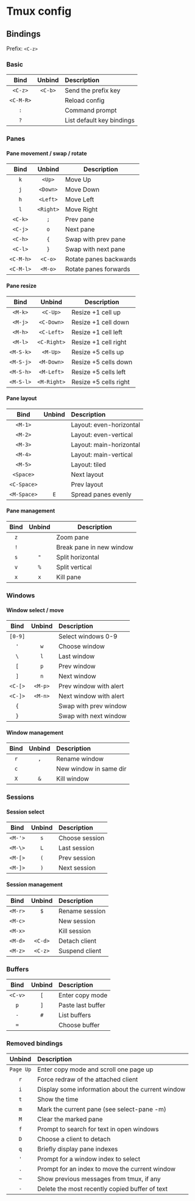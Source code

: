 # Tmux config

## Bindings

Prefix: `<C-z>`

### Basic

|   Bind    | Unbind  | Description               |
| :-------: | :-----: | :------------------------ |
|  `<C-z>`  | `<C-b>` | Send the prefix key       |
| `<C-M-R>` |         | Reload config             |
|    `:`    |         | Command prompt            |
|    `?`    |         | List default key bindings |

### Panes

#### Pane movement / swap / rotate

|   Bind    |  Unbind   | Description            |
| :-------: | :-------: | ---------------------- |
|    `k`    |  `<Up>`   | Move Up                |
|    `j`    | `<Down>`  | Move Down              |
|    `h`    | `<Left>`  | Move Left              |
|    `l`    | `<Right>` | Move Right             |
|  `<C-k>`  |    `;`    | Prev pane              |
|  `<C-j>`  |    `o`    | Next pane              |
|  `<C-h>`  |    `{`    | Swap with prev pane    |
|  `<C-l>`  |    `}`    | Swap with next pane    |
| `<C-M-h>` |  `<C-o>`  | Rotate panes backwards |
| `<C-M-l>` |  `<M-o>`  | Rotate panes forwards  |

#### Pane resize

|   Bind    |   Unbind    | Description           |
| :-------: | :---------: | --------------------- |
|  `<M-k>`  |  `<C-Up>`   | Resize +1 cell up     |
|  `<M-j>`  | `<C-Down>`  | Resize +1 cell down   |
|  `<M-h>`  | `<C-Left>`  | Resize +1 cell left   |
|  `<M-l>`  | `<C-Right>` | Resize +1 cell right  |
| `<M-S-k>` |  `<M-Up>`   | Resize +5 cells up    |
| `<M-S-j>` | `<M-Down>`  | Resize +5 cells down  |
| `<M-S-h>` | `<M-Left>`  | Resize +5 cells left  |
| `<M-S-l>` | `<M-Right>` | Resize +5 cells right |

#### Pane layout

|    Bind     | Unbind | Description             |
| :---------: | :----: | :---------------------- |
|   `<M-1>`   |        | Layout: even-horizontal |
|   `<M-2>`   |        | Layout: even-vertical   |
|   `<M-3>`   |        | Layout: main-horizontal |
|   `<M-4>`   |        | Layout: main-vertical   |
|   `<M-5>`   |        | Layout: tiled           |
|  `<Space>`  |        | Next layout             |
| `<C-Space>` |        | Prev layout             |
| `<M-Space>` |  `E`   | Spread panes evenly     |

#### Pane management

| Bind | Unbind | Description              |
| :--: | :----: | ------------------------ |
| `z`  |        | Zoom pane                |
| `!`  |        | Break pane in new window |
| `s`  |  `"`   | Split horizontal         |
| `v`  |  `%`   | Split vertical           |
| `x`  |  `x`   | Kill pane                |

### Windows

#### Window select / move

|  Bind   | Unbind  | Description            |
| :-----: | :-----: | :--------------------- |
| `[0-9]` |         | Select windows 0-9     |
|   `'`   |   `w`   | Choose window          |
|   `\`   |   `l`   | Last window            |
|   `[`   |   `p`   | Prev window            |
|   `]`   |   `n`   | Next window            |
| `<C-[>` | `<M-p>` | Prev window with alert |
| `<C-]>` | `<M-n>` | Next window with alert |
|   `{`   |         | Swap with prev window  |
|   `}`   |         | Swap with next window  |

#### Window management

| Bind | Unbind | Description            |
| :--: | :----: | :--------------------- |
| `r`  |  `,`   | Rename window          |
| `c`  |        | New window in same dir |
| `X`  |  `&`   | Kill window            |

### Sessions

#### Session select

|  Bind   | Unbind | Description    |
| :-----: | :----: | :------------- |
| `<M-'>` |  `s`   | Choose session |
| `<M-\>` |  `L`   | Last session   |
| `<M-[>` |  `(`   | Prev session   |
| `<M-]>` |  `)`   | Next session   |

#### Session management

|  Bind   | Unbind  | Description    |
| :-----: | :-----: | :------------- |
| `<M-r>` |   `$`   | Rename session |
| `<M-c>` |         | New session    |
| `<M-x>` |         | Kill session   |
| `<M-d>` | `<C-d>` | Detach client  |
| `<M-z>` | `<C-z>` | Suspend client |

### Buffers

|  Bind   | Unbind | Description       |
| :-----: | :----: | :---------------- |
| `<C-v>` |  `[`   | Enter copy mode   |
|   `p`   |  `]`   | Paste last buffer |
|   `-`   |  `#`   | List buffers      |
|   `=`   |        | Choose buffer     |

### Removed bindings

|  Unbind   | Description                                       |
| :-------: | :------------------------------------------------ |
| `Page Up` | Enter copy mode and scroll one page up            |
|    `r`    | Force redraw of the attached client               |
|    `i`    | Display some information about the current window |
|    `t`    | Show the time                                     |
|    `m`    | Mark the current pane (see select-pane -m)        |
|    `M`    | Clear the marked pane                             |
|    `f`    | Prompt to search for text in open windows         |
|    `D`    | Choose a client to detach                         |
|    `q`    | Briefly display pane indexes                      |
|    `'`    | Prompt for a window index to select               |
|    `.`    | Prompt for an index to move the current window    |
|    `~`    | Show previous messages from tmux, if any          |
|    `-`    | Delete the most recently copied buffer of text    |
